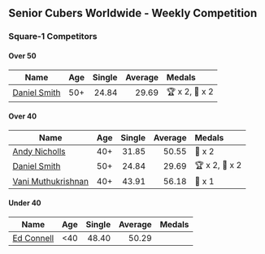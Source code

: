 ## Senior Cubers Worldwide - Weekly Competition
### Square-1 Competitors

#### Over 50

| Name | Age | Single | Average | Medals |
| -- | :--: | --: | --: | :-- |
| [Daniel Smith](../../persons/daniel_smith/sq1.md) | 50+ | 24.84 | 29.69 | 🏆 x 2, 🥇 x 2 |

#### Over 40

| Name | Age | Single | Average | Medals |
| -- | :--: | --: | --: | :-- |
| [Andy Nicholls](../../persons/andy_nicholls/sq1.md) | 40+ | 31.85 | 50.55 | 🥈 x 2 |
| [Daniel Smith](../../persons/daniel_smith/sq1.md) | 50+ | 24.84 | 29.69 | 🏆 x 2, 🥇 x 2 |
| [Vani Muthukrishnan](../../persons/vani_muthukrishnan/sq1.md) | 40+ | 43.91 | 56.18 | 🥉 x 1 |

#### Under 40

| Name | Age | Single | Average | Medals |
| -- | :--: | --: | --: | :-- |
| [Ed Connell](../../persons/ed_connell/sq1.md) | <40 | 48.40 | 50.29 |  |


<!-- Global site tag (gtag.js) - Google Analytics -->
<script async src="https://www.googletagmanager.com/gtag/js?id=UA-86348435-3"></script>
<script>window.dataLayer = window.dataLayer || []; function gtag() {dataLayer.push(arguments);} gtag('js', new Date()); gtag('config', 'UA-86348435-3');</script>
